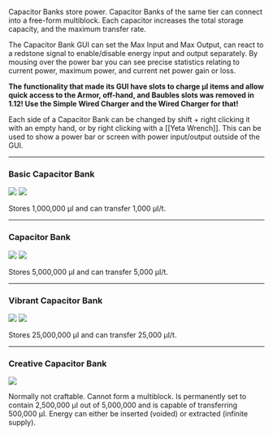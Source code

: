 Capacitor Banks store power.  Capacitor Banks of the same tier can connect into a free-form multiblock.  Each capacitor increases the total storage capacity, and the maximum transfer rate.

The Capacitor Bank GUI can set the Max Input and Max Output, can react to a redstone signal to enable/disable energy input and output separately.  By mousing over the power bar you can see precise statistics relating to current power, maximum power, and current net power gain or loss.

**The functionality that made its GUI have slots to charge µI items and allow quick access to the Armor, off-hand, and Baubles slots was removed in 1.12! Use the Simple Wired Charger and the Wired Charger for that!**

Each side of a Capacitor Bank can be changed by shift + right clicking it with an empty hand, or by right clicking with a [[Yeta Wrench]].  This can be used to show a power bar or screen with power input/output outside of the GUI.

***
### Basic Capacitor Bank

![](http://loenwind.info/eio/Basic_Capacitor_Bank.png) ![](http://loenwind.info/eio/Basic_Capacitor_Bank_2.png)

Stores 1,000,000 µI and can transfer 1,000 µI/t.

***

### Capacitor Bank

![](http://loenwind.info/eio/Capacitor_Bank.png) ![](http://loenwind.info/eio/Capacitor_Bank_2.png)

Stores 5,000,000 µI and can transfer 5,000 µI/t.

***

### Vibrant Capacitor Bank

![](http://loenwind.info/eio/Vibrant_Capacitor_Bank.png) ![](http://loenwind.info/eio/Vibrant_Capacitor_Bank_2.png)

Stores 25,000,000 µI and can transfer 25,000 µI/t.

***

### Creative Capacitor Bank

![](http://loenwind.info/eio/Creative_Capacitor_Bank.png)

Normally not craftable.  Cannot form a multiblock.  Is permanently set to contain 2,500,000 µI out of 5,000,000 and is capable of transferring 500,000 µI.  Energy can either be inserted (voided) or extracted (infinite supply).
